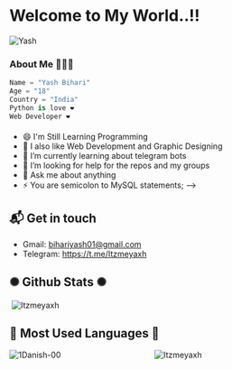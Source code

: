 # Welcome to My World..!!

![Yash](https://telegra.ph/file/dd9393e61d9d9b7071ea6.jpg)

### About Me 🙋🏻‍♂️
```python
Name = "Yash Bihari"
Age = "18"
Country = "India"
Python is love ❤
Web Developer ❤
```
#### 

- 😄 I'm Still Learning Programming
- 🥰 I also like Web Development and Graphic Designing
- 🌱 I’m currently learning about telegram bots
- 🤔 I’m looking for help for the repos and my groups
- 💬 Ask me about anything
- ⚡ You are semicolon to MySQL statements;
--> 

## 📬 Get in touch
   
 -  Gmail: bihariyash01@gmail.com
 -  Telegram: https://t.me/Itzmeyaxh
   
## ✺ Github Stats ✺

   <p>&nbsp;<img align="center" src="https://github-readme-stats.vercel.app/api?username=Itzmeyaxh&show_icons=true&theme=tokyonight&locale=en" alt="Itzmeyaxh" /></p>

## 💫 Most Used Languages 💫

   <p><img align="left" src="https://github-readme-stats.vercel.app/api/top-langs?username=1Danish-00&show_icons=true&theme=tokyonight&locale=en&layout=compact" alt="1Danish-00"       /></p>
   
   
   
   
   
   <p align="center"><img src="https://github-readme-stats.vercel.app/api?username=Itzmeyaxh&show_icons=true&count_private=true&locale=en" alt="Itzmeyaxh" /></p>
